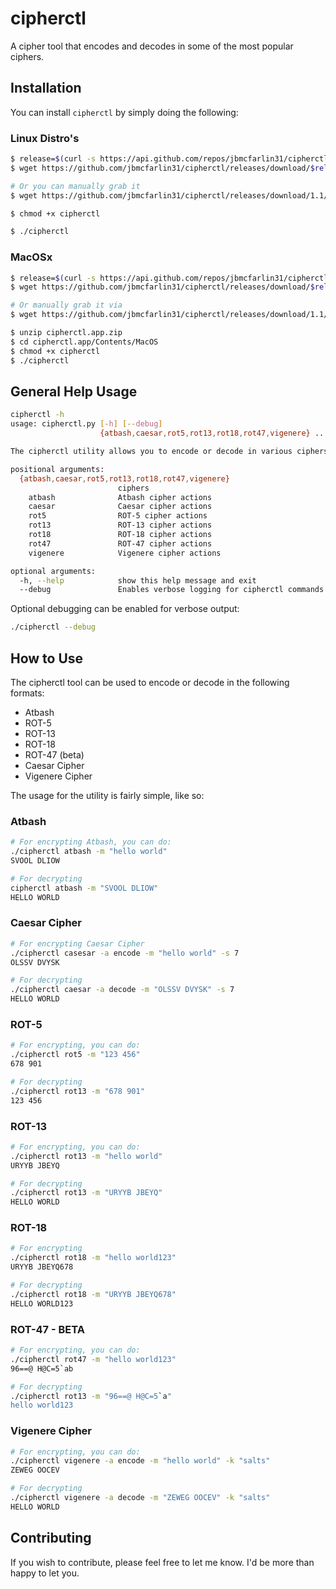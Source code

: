 # cipherctl
A cipher tool that encodes and decodes in some of the most popular ciphers.

## Installation

You can install `cipherctl` by simply doing the following:

### Linux Distro's
```bash
$ release=$(curl -s https://api.github.com/repos/jbmcfarlin31/cipherctl/releases/latest | grep "browser_download_url.*zip" | cut -d '"' -f 4 | cut -d "/" -f 8)
$ wget https://github.com/jbmcfarlin31/cipherctl/releases/download/$release/cipherctl

# Or you can manually grab it
$ wget https://github.com/jbmcfarlin31/cipherctl/releases/download/1.1/cipherctl

$ chmod +x cipherctl

$ ./cipherctl
```

### MacOSx
```bash
$ release=$(curl -s https://api.github.com/repos/jbmcfarlin31/cipherctl/releases/latest | grep "browser_download_url.*zip" | cut -d '"' -f 4 | cut -d "/" -f 8)
$ wget https://github.com/jbmcfarlin31/cipherctl/releases/download/$release/cipherctl.app.zip

# Or manually grab it via
$ wget https://github.com/jbmcfarlin31/cipherctl/releases/download/1.1/cipherctl.app.zip

$ unzip cipherctl.app.zip
$ cd cipherctl.app/Contents/MacOS
$ chmod +x cipherctl
$ ./cipherctl
```

<!--### Windows - NOT TESTED YET
```
// using powershell
C:\Temp> wget https://github.com/jbmcfarlin31/cipherctl/releases/download/1.0.0/cipherctl
C:\Temp> python cipherctl
```
-->

## General Help Usage
```bash
cipherctl -h
usage: cipherctl.py [-h] [--debug]
                    {atbash,caesar,rot5,rot13,rot18,rot47,vigenere} ...

The cipherctl utility allows you to encode or decode in various ciphers

positional arguments:
  {atbash,caesar,rot5,rot13,rot18,rot47,vigenere}
                        ciphers
    atbash              Atbash cipher actions
    caesar              Caesar cipher actions
    rot5                ROT-5 cipher actions
    rot13               ROT-13 cipher actions
    rot18               ROT-18 cipher actions
    rot47               ROT-47 cipher actions
    vigenere            Vigenere cipher actions

optional arguments:
  -h, --help            show this help message and exit
  --debug               Enables verbose logging for cipherctl commands
```

Optional debugging can be enabled for verbose output:
```bash
./cipherctl --debug
```

## How to Use 
The cipherctl tool can be used to encode or decode in the following formats:
- Atbash
- ROT-5
- ROT-13
- ROT-18
- ROT-47 (beta)
- Caesar Cipher
- Vigenere Cipher

The usage for the utility is fairly simple, like so:
### Atbash
```bash
# For encrypting Atbash, you can do:
./cipherctl atbash -m "hello world"
SVOOL DLIOW

# For decrypting
cipherctl atbash -m "SVOOL DLIOW"
HELLO WORLD
```

### Caesar Cipher
```bash
# For encrypting Caesar Cipher
./cipherctl casesar -a encode -m "hello world" -s 7
OLSSV DVYSK

# For decrypting
./cipherctl caesar -a decode -m "OLSSV DVYSK" -s 7
HELLO WORLD
```

### ROT-5
```bash
# For encrypting, you can do:
./cipherctl rot5 -m "123 456"
678 901

# For decrypting
./cipherctl rot13 -m "678 901"
123 456
```

### ROT-13
```bash
# For encrypting, you can do:
./cipherctl rot13 -m "hello world"
URYYB JBEYQ

# For decrypting
./cipherctl rot13 -m "URYYB JBEYQ"
HELLO WORLD
```

### ROT-18
```bash
# For encrypting
./cipherctl rot18 -m "hello world123"
URYYB JBEYQ678

# For decrypting
./cipherctl rot18 -m "URYYB JBEYQ678"
HELLO WORLD123
```

### ROT-47 - BETA
```bash
# For encrypting, you can do:
./cipherctl rot47 -m "hello world123"
96==@ H@C=5`ab

# For decrypting
./cipherctl rot13 -m "96==@ H@C=5`a"
hello world123
```

### Vigenere Cipher
```bash
# For encrypting, you can do:
./cipherctl vigenere -a encode -m "hello world" -k "salts"
ZEWEG OOCEV

# For decrypting
./cipherctl vigenere -a decode -m "ZEWEG OOCEV" -k "salts"
HELLO WORLD
```

## Contributing
If you wish to contribute, please feel free to let me know. I'd be more than happy to let you.
